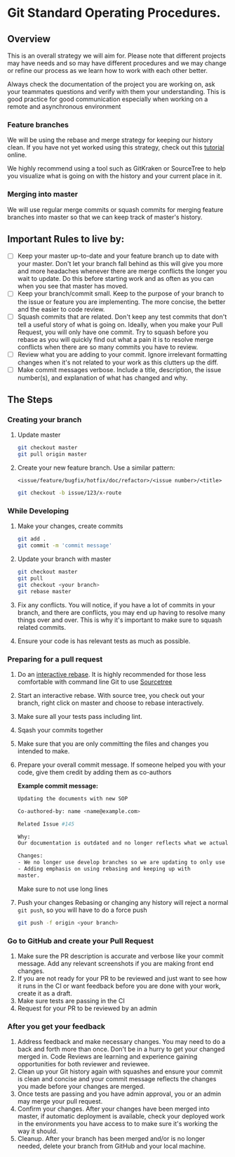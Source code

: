 # Git Standard Operating Procedures.

## Overview
This is an overall strategy we will aim for. Please note that different projects may have needs and so may have different procedures and we may change or refine our process as we learn how to work with each other better.

Always check the documentation of the project you are working on, ask your teammates questions and verify with them your understanding. This is good practice for good communication especially when working on a remote and asynchronous environment

### Feature branches
We will be using the rebase and merge strategy for keeping our history clean. If you have not yet worked using this strategy, check out this [tutorial](https://www.atlassian.com/git/tutorials/merging-vs-rebasing) online.

We highly recommend using a tool such as GitKraken or SourceTree to help you visualize what is going on with the history and your current place in it.

### Merging into master
We will use regular merge commits or squash commits for merging feature branches into master so that we can keep track of master's history.

## Important Rules to live by:
- [ ] Keep your master up-to-date and your feature branch up to date with your master. Don't let your branch fall behind as this will give you more and more headaches whenever there are merge conflicts the longer you wait to update. Do this before starting work and as often as you can when you see that master has moved.
- [ ] Keep your branch/commit small. Keep to the purpose of your branch to the issue or feature you are implementing. The more concise, the better and the easier to code review.
- [ ] Squash commits that are related. Don't keep any test commits that don't tell a useful story of what is going on. Ideally, when you make your Pull Request, you will only have one commit. Try to squash before you rebase as you will quickly find out what a pain it is to resolve merge conflicts when there are so many commits you have to review.
- [ ] Review what you are adding to your commit. Ignore irrelevant formatting changes when it's not related to your work as this clutters up the diff.
- [ ] Make commit messages verbose. Include a title, description, the issue number(s), and explanation of what has changed and why.

## The Steps

### Creating your branch

1. Update master
   ```bash 
   git checkout master
   git pull origin master
   ```

2. Create your new feature branch. Use a similar pattern:
   ```
   <issue/feature/bugfix/hotfix/doc/refactor>/<issue number>/<title>
   ```

   ```bash
   git checkout -b issue/123/x-route
   ```

### While Developing

1. Make your changes, create commits
   ```bash
   git add .
   git commit -m 'commit message'
   ```

2. Update your branch with master
   ```bash
   git checkout master
   git pull
   git checkout <your branch>
   git rebase master
   ```

5. Fix any conflicts. You will notice, if you have a lot of commits in your branch, and there are conflicts, you may end up having to resolve many things over and over. This is why it's important to make sure to squash related commits.
6. Ensure your code is has relevant tests as much as possible.

### Preparing for a pull request
1. Do an [interactive rebase](https://git-scm.com/book/en/v2/Git-Tools-Rewriting-History). It is highly recommended for those less comfortable with command line Git to use [Sourcetree](https://www.atlassian.com/blog/sourcetree/interactive-rebase-sourcetree)
2. Start an interactive rebase. With source tree, you check out your branch, right click on master and choose to rebase interactively.
3. Make sure all your tests pass including lint.
4. Sqash your commits together
5. Make sure that you are only committing the files and changes you intended to make.
6. Prepare your overall commit message. If someone helped you with your code, give them credit by adding them as co-authors

   **Example commit message:**
   ```bash
   Updating the documents with new SOP

   Co-authored-by: name <name@example.com>

   Related Issue #145

   Why:
   Our documentation is outdated and no longer reflects what we actually do.

   Changes:
   - We no longer use develop branches so we are updating to only use master
   - Adding emphasis on using rebasing and keeping up with
   master.
   ```
   Make sure to not use long lines

7. Push your changes
   Rebasing or changing any history will reject a normal ``git push``, so you will have to do a force push
   ```bash
   git push -f origin <your branch>
   ```

### Go to GitHub and create your Pull Request
1. Make sure the PR description is accurate and verbose like your commit message. Add any relevant screenshots if you are making front end changes.
2. If you are not ready for your PR to be reviewed and just want to see how it runs in the CI or want feedback before you are done with your work, create it as a draft.
3. Make sure tests are passing in the CI
4. Request for your PR to be reviewed by an admin

### After you get your feedback
1. Address feedback and make necessary changes. You may need to do a back and forth more than once. Don't be in a hurry to get your changed merged in. Code Reviews are learning and experience gaining opportunities for both reviewer and reviewee.
2. Clean up your Git history again with squashes and ensure your commit is clean and concise and your commit message reflects the changes you made before your changes are merged.
3. Once tests are passing and you have admin approval, you or an admin may merge your pull request.
4. Confirm your changes. After your changes have been merged into master, if automatic deployment is available, check your deployed work in the environments you have access to to make sure it's working the way it should.
5. Cleanup. After your branch has been merged and/or is no longer needed, delete your branch from GitHub and your local machine.
